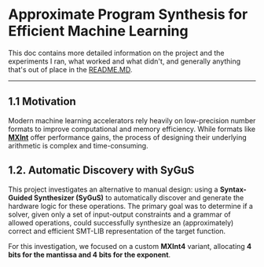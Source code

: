 # Approximate Program Synthesis for Efficient Machine Learning

This doc contains more detailed information on the project and the experiments I ran, what worked and what didn't, and generally anything that's out of place in the [README.MD](README.MD).

---
## 1.1 Motivation
Modern machine learning accelerators rely heavily on low-precision number formats to improve computational and memory efficiency. While formats like **[MXInt](https://arxiv.org/pdf/2310.10537)** offer performance gains, the process of designing their underlying arithmetic is complex and time-consuming.

## 1.2. Automatic Discovery with SyGuS
This project investigates an alternative to manual design: using a **Syntax-Guided Synthesizer (SyGuS)** to automatically discover and generate the hardware logic for these operations. The primary goal was to determine if a solver, given only a set of input-output constraints and a grammar of allowed operations, could successfully synthesize an (approximately) correct and efficient SMT-LIB representation of the target function.

For this investigation, we focused on a custom **MXInt4** variant, allocating **4 bits for the mantissa and 4 bits for the exponent**.
